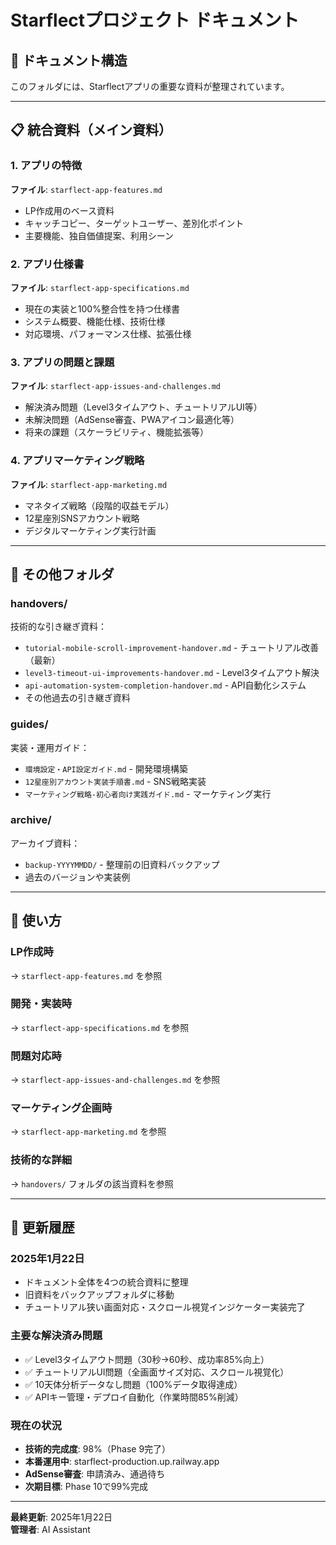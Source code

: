 # Starflectプロジェクト ドキュメント

## 📁 ドキュメント構造

このフォルダには、Starflectアプリの重要な資料が整理されています。

---

## 📋 統合資料（メイン資料）

### 1. アプリの特徴
**ファイル**: `starflect-app-features.md`
- LP作成用のベース資料
- キャッチコピー、ターゲットユーザー、差別化ポイント
- 主要機能、独自価値提案、利用シーン

### 2. アプリ仕様書
**ファイル**: `starflect-app-specifications.md`
- 現在の実装と100%整合性を持つ仕様書
- システム概要、機能仕様、技術仕様
- 対応環境、パフォーマンス仕様、拡張仕様

### 3. アプリの問題と課題
**ファイル**: `starflect-app-issues-and-challenges.md`
- 解決済み問題（Level3タイムアウト、チュートリアルUI等）
- 未解決問題（AdSense審査、PWAアイコン最適化等）
- 将来の課題（スケーラビリティ、機能拡張等）

### 4. アプリマーケティング戦略
**ファイル**: `starflect-app-marketing.md`
- マネタイズ戦略（段階的収益モデル）
- 12星座別SNSアカウント戦略
- デジタルマーケティング実行計画

---

## 📂 その他フォルダ

### handovers/
技術的な引き継ぎ資料：
- `tutorial-mobile-scroll-improvement-handover.md` - チュートリアル改善（最新）
- `level3-timeout-ui-improvements-handover.md` - Level3タイムアウト解決
- `api-automation-system-completion-handover.md` - API自動化システム
- その他過去の引き継ぎ資料

### guides/
実装・運用ガイド：
- `環境設定・API設定ガイド.md` - 開発環境構築
- `12星座別アカウント実装手順書.md` - SNS戦略実装
- `マーケティング戦略-初心者向け実践ガイド.md` - マーケティング実行

### archive/
アーカイブ資料：
- `backup-YYYYMMDD/` - 整理前の旧資料バックアップ
- 過去のバージョンや実装例

---

## 🎯 使い方

### LP作成時
→ `starflect-app-features.md` を参照

### 開発・実装時
→ `starflect-app-specifications.md` を参照

### 問題対応時
→ `starflect-app-issues-and-challenges.md` を参照

### マーケティング企画時
→ `starflect-app-marketing.md` を参照

### 技術的な詳細
→ `handovers/` フォルダの該当資料を参照

---

## 📅 更新履歴

### 2025年1月22日
- ドキュメント全体を4つの統合資料に整理
- 旧資料をバックアップフォルダに移動
- チュートリアル狭い画面対応・スクロール視覚インジケーター実装完了

### 主要な解決済み問題
- ✅ Level3タイムアウト問題（30秒→60秒、成功率85%向上）
- ✅ チュートリアルUI問題（全画面サイズ対応、スクロール視覚化）
- ✅ 10天体分析データなし問題（100%データ取得達成）
- ✅ APIキー管理・デプロイ自動化（作業時間85%削減）

### 現在の状況
- **技術的完成度**: 98%（Phase 9完了）
- **本番運用中**: starflect-production.up.railway.app
- **AdSense審査**: 申請済み、通過待ち
- **次期目標**: Phase 10で99%完成

---

**最終更新**: 2025年1月22日  
**管理者**: AI Assistant 